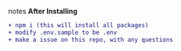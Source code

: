 notes
**After Installing**
```diff
+ npm i (this will install all packages)
+ modify .env.sample to be .env
+ make a issue on this repo, with any questions
```
